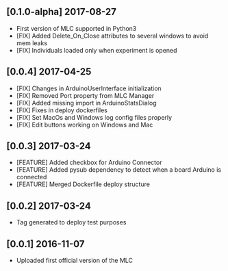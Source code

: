 ## [0.1.0-alpha] 2017-08-27
- First version of MLC supported in Python3
- [FIX] Added Delete_On_Close attributes to several windows to avoid mem leaks
- [FIX] Individuals loaded only when experiment is opened

## [0.0.4] 2017-04-25
- [FIX] Changes in ArduinoUserInterface initialization
- [FIX] Removed Port property from MLC Manager
- [FIX] Added missing import in ArduinoStatsDialog
- [FIX] Fixes in deploy dockerfiles
- [FIX] Set MacOs and Windows log config files properly
- [FIX] Edit buttons working on Windows and Mac

## [0.0.3] 2017-03-24
- [FEATURE] Added checkbox for Arduino Connector
- [FEATURE] Added pysub dependency to detect when a board Arduino is connected
- [FEATURE] Merged Dockerfile deploy structure

## [0.0.2] 2017-03-24
- Tag generated to deploy test purposes

## [0.0.1] 2016-11-07
- Uploaded first official version of the MLC
